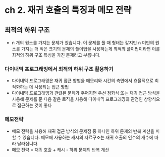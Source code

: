 # ch 2. 재귀 호출의 특징과 메모 전략

## 최적의 하위 구조
- n 개의 원소를 가지는 문제가 있습니다. 이 문제를 풀 때 형태는 같지만 n 미만의 원소를 가지는 더 작은 크기의 문제의 풀이법을 사용하는게 최적의 풀이법이라면 이를 최적의 하위 구조 특성을 가진 문제라고 부릅니다.

### 다이내믹 프로그래밍에서 최적의 하위 구조 활용하기
- 다이내믹 프로그래밍은 재귀 접근 방법을 메모리와 시간의 측면에서 효율적으로 최적화하는 데 사용되는 접근 방법
- 다이내믹 프로그래밍과 관련된 문제가 주어지면 우선 점화식 또는 재귀 접근 방식을 사용해 문제를 푼 다음 같은 로직을 사용해 다이내믹 프로그래밍의 관점인 상향식으로 접근하는 것이 좋다

### 메모전략
- 메모 전략을 사용해 재귀 접근 방식의 문제점 중 하나인 하위 문제의 반복 계산을 피할 수 있습니다. 메모에 사용하는 캐시의 자료구조는 재귀 호출의 인수의 개수에 따라 달라집니다.
- 메모 전략 = 재귀 호출 + 캐시 - 하위 문제의 반복 계산
